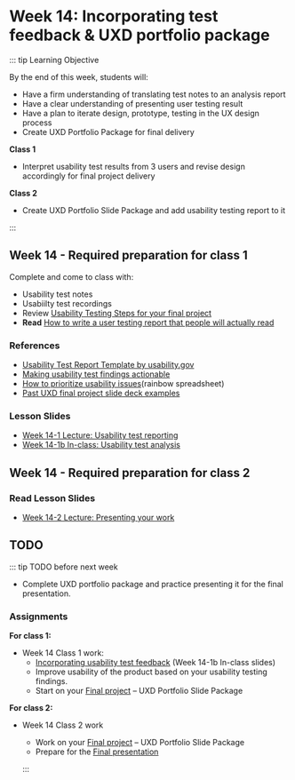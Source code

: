 # Week 14: Incorporating test feedback & UXD portfolio package

::: tip Learning Objective

By the end of this week, students will:

- Have a firm understanding of translating test notes to an analysis report
- Have a clear understanding of presenting user testing result 
- Have a plan to iterate design, prototype, testing in the UX design process
- Create UXD Portfolio Package for final delivery

**Class 1** 
- Interpret usability test results from 3 users and revise design accordingly for final project delivery

**Class 2** 
- Create UXD Portfolio Slide Package and add usability testing report to it

:::

## Week 14 - Required preparation for class 1

Complete and come to class with:
- Usability test notes
- Usabiilty test recordings
- Review [Usability Testing Steps for your final project](../week13/UT-steps.md#step-4-report)
- **Read** [How to write a user testing report that people will actually read](https://uxdesign.cc/how-to-write-a-user-testing-report-that-people-will-actually-read-652d15d2f92e)


### References 

- [Usability Test Report Template by usability.gov](https://drive.google.com/file/d/1KRXKLTd3GZA1X786Fw1wj1pw8ZeYdr5Y/view?usp=sharing)
- [Making usability test findings actionable](https://www.nngroup.com/articles/actionable-usability-findings/)
- [How to prioritize usability issues](https://userbrain.net/blog/how-to-prioritize-usability-issues)(rainbow spreadsheet)
- [Past UXD final project slide deck examples](https://drive.google.com/drive/folders/1y7608EmlnKrQsDVA3_qdYvotDaE4Qltz?usp=sharing) 



### Lesson Slides

- [Week 14-1 Lecture: Usability test reporting](https://drive.google.com/drive/folders/1kCPUsO4_f6Hz47THcBzFBiMlCJIzpvG7)
- [Week 14-1b In-class: Usability test analysis](https://drive.google.com/drive/folders/1kCPUsO4_f6Hz47THcBzFBiMlCJIzpvG7)
 

## Week 14 - Required preparation for class 2

### Read Lesson Slides

- [Week 14-2 Lecture: Presenting your work](https://drive.google.com/drive/folders/1kCPUsO4_f6Hz47THcBzFBiMlCJIzpvG7)



## TODO

::: tip TODO before next week

- Complete UXD portfolio package and practice presenting it for the final presentation.

### Assignments

**For class 1:** 
- Week 14 Class 1 work: 
  - [Incorporating usability test feedback](https://drive.google.com/drive/folders/1kCPUsO4_f6Hz47THcBzFBiMlCJIzpvG7) (Week 14-1b In-class slides)
  - Improve usability of the product based on your usability testing findings.
  - Start on your [Final project](../../assignments/proj.md) – UXD Portfolio Slide Package

**For class 2:** 
- Week 14 Class 2 work 
  - Work on your [Final project](../../assignments/proj.md) – UXD Portfolio Slide Package
  - Prepare for the [Final presentation](../../assignments/presentation.md)

  :::
